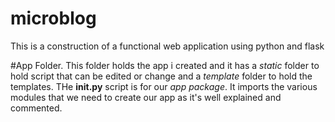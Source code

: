 # microblog
This is a construction of a functional web application using python and flask

#App Folder.
This folder holds the app i created and it has a _static_ folder to hold script that can be edited or change and a _template_ folder to hold the templates.
THe __init.py__ script is for our _app package_. It imports the various modules that we need to create our app as it's well explained and commented.